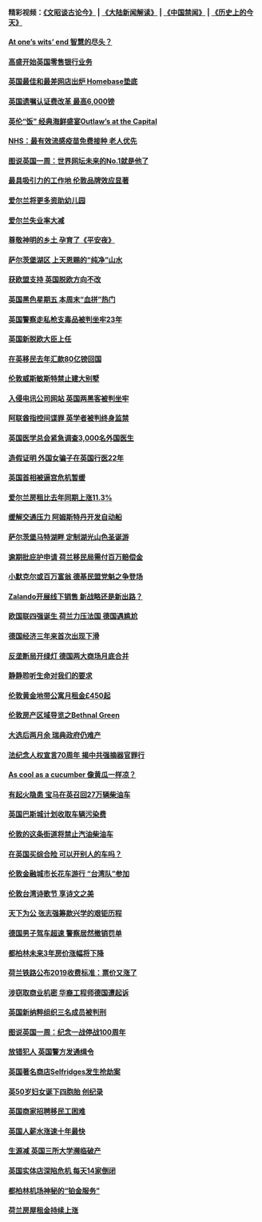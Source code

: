 #### 精彩视频：[《文昭谈古论今》](https://github.com/gfw-breaker/wenzhao/blob/master/README.md?t=11251832) | [《大陆新闻解读》](https://github.com/gfw-breaker/ntdtv-comedy/blob/master/README.md?t=11251832) | [《中国禁闻》](https://github.com/gfw-breaker/ntdtv-news/blob/master/README.md?t=11251832) | [《历史上的今天》](https://github.com/gfw-breaker/today-in-history/blob/master/README.md?t=11251832) 

#### [At one’s wits’ end 智慧的尽头？](../pages/nsc974/n10871446.md?t=11251832) 

#### [高盛开始英国零售银行业务](../pages/nsc974/n10871431.md?t=11251832) 

#### [英国最佳和最差网店出炉 Homebase垫底](../pages/nsc974/n10871402.md?t=11251832) 

#### [英国遗嘱认证费改革 最高6,000镑](../pages/nsc974/n10871381.md?t=11251832) 

#### [英伦“饭” 经典海鲜盛宴Outlaw’s at the Capital](../pages/nsc974/n10871348.md?t=11251832) 

#### [NHS：最有效流感疫苗免费接种 老人优先](../pages/nsc974/n10871342.md?t=11251832) 

#### [图说英国一周：世界网坛未来的No.1就是他了](../pages/nsc974/n10871298.md?t=11251832) 

#### [最具吸引力的工作地 伦敦品牌效应显著](../pages/nsc974/n10871267.md?t=11251832) 

#### [爱尔兰将更多资助幼儿园](../pages/nsc974/n10870662.md?t=11251832) 

#### [爱尔兰失业率大减](../pages/nsc974/n10870646.md?t=11251832) 

#### [尊敬神明的乡土 孕育了《平安夜》](../pages/nsc974/n10870591.md?t=11251832) 

#### [萨尔茨堡湖区 上天恩赐的“纯净”山水](../pages/nsc974/n10870541.md?t=11251832) 

#### [获欧盟支持 英国脱欧方向不改](../pages/nsc974/n10868925.md?t=11251832) 

#### [英国黑色星期五 本周末“血拼”热门](../pages/nsc974/n10869011.md?t=11251832) 

#### [英国警察走私枪支毒品被判坐牢23年](../pages/nsc974/n10869001.md?t=11251832) 

#### [英国新脱欧大臣上任](../pages/nsc974/n10868995.md?t=11251832) 

#### [在英移民去年汇款80亿镑回国](../pages/nsc974/n10868991.md?t=11251832) 

#### [伦敦威斯敏斯特禁止建大别墅](../pages/nsc974/n10868984.md?t=11251832) 

#### [入侵电讯公司网站 英国两黑客被判坐牢](../pages/nsc974/n10868975.md?t=11251832) 

#### [阿联酋指控间谍罪 英学者被判终身监禁](../pages/nsc974/n10868962.md?t=11251832) 

#### [英国医学总会紧急调查3,000名外国医生](../pages/nsc974/n10868955.md?t=11251832) 

#### [造假证明 外国女骗子在英国行医22年](../pages/nsc974/n10868930.md?t=11251832) 

#### [英国首相被逼宫危机暂缓](../pages/nsc974/n10868928.md?t=11251832) 

#### [爱尔兰房租比去年同期上涨11.3%](../pages/nsc974/n10868324.md?t=11251832) 

#### [缓解交通压力 阿姆斯特丹开发自动船](../pages/nsc974/n10868300.md?t=11251832) 

#### [萨尔茨堡马特湖畔 定制湖光山色圣诞游](../pages/nsc974/n10866159.md?t=11251832) 

#### [逾期批庇护申请 荷兰移民局需付百万赔偿金](../pages/nsc974/n10865847.md?t=11251832) 

#### [小默克尔或百万富翁 德基民盟党魁之争登场](../pages/nsc974/n10865739.md?t=11251832) 

#### [Zalando开展线下销售 新战略还是新出路？](../pages/nsc974/n10866031.md?t=11251832) 

#### [欧国联四强诞生 荷兰力压法国 德国遇尴尬](../pages/nsc974/n10865510.md?t=11251832) 

#### [德国经济三年来首次出现下滑](../pages/nsc974/n10864011.md?t=11251832) 

#### [反垄断局开绿灯 德国两大商场月底合并](../pages/nsc974/n10864060.md?t=11251832) 

#### [静静聆听生命对我们的要求](../pages/nsc974/n10863738.md?t=11251832) 

#### [伦敦黄金地带公寓月租金£450起](../pages/nsc974/n10861788.md?t=11251832) 

#### [伦敦房产区域导览之Bethnal Green](../pages/nsc974/n10862184.md?t=11251832) 

#### [大选后两月余 瑞典政府仍难产](../pages/nsc974/n10861579.md?t=11251832) 

#### [法纪念人权宣言70周年 揭中共强摘器官罪行](../pages/nsc974/n10860106.md?t=11251832) 

#### [As cool as a cucumber 像黄瓜一样凉？](../pages/nsc974/n10859489.md?t=11251832) 

#### [有起火隐患 宝马在英召回27万辆柴油车](../pages/nsc974/n10859484.md?t=11251832) 

#### [英国巴斯城计划收取车辆污染费](../pages/nsc974/n10859479.md?t=11251832) 

#### [伦敦的这条街道将禁止汽油柴油车](../pages/nsc974/n10859470.md?t=11251832) 

#### [在英国买综合险 可以开别人的车吗？](../pages/nsc974/n10859464.md?t=11251832) 

#### [伦敦金融城市长花车游行 “台湾队”参加](../pages/nsc974/n10858774.md?t=11251832) 

#### [伦敦台湾诗歌节 享诗文之美](../pages/nsc974/n10858757.md?t=11251832) 

#### [天下为公 张志强筹款兴学的艰钜历程](../pages/nsc974/n10858732.md?t=11251832) 

#### [德国男子驾车超速 警察居然撤销罚单](../pages/nsc974/n10856259.md?t=11251832) 

#### [都柏林未来3年房价涨幅将下降](../pages/nsc974/n10856230.md?t=11251832) 

#### [荷兰铁路公布2019收费标准：票价又涨了](../pages/nsc974/n10856218.md?t=11251832) 

#### [涉窃取商业机密 华裔工程师德国遭起诉](../pages/nsc974/n10854819.md?t=11251832) 

#### [英国新纳粹组织三名成员被判刑](../pages/nsc974/n10854209.md?t=11251832) 

#### [图说英国一周：纪念一战停战100周年](../pages/nsc974/n10854258.md?t=11251832) 

#### [放错犯人 英国警方发通缉令](../pages/nsc974/n10854253.md?t=11251832) 

#### [英国著名商店Selfridges发生抢劫案](../pages/nsc974/n10854242.md?t=11251832) 

#### [英50岁妇女诞下四胞胎 创纪录](../pages/nsc974/n10854237.md?t=11251832) 

#### [英国商家招聘移民工困难](../pages/nsc974/n10854233.md?t=11251832) 

#### [英国人薪水涨速十年最快](../pages/nsc974/n10854228.md?t=11251832) 

#### [生源减 英国三所大学濒临破产](../pages/nsc974/n10854219.md?t=11251832) 

#### [英国实体店深陷危机 每天14家倒闭](../pages/nsc974/n10854195.md?t=11251832) 

#### [都柏林机场神秘的“铂金服务”](../pages/nsc974/n10853840.md?t=11251832) 

#### [荷兰房屋租金持续上涨](../pages/nsc974/n10853784.md?t=11251832) 

